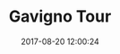 ---
layout: map
title:  "Gavigno Tour"
date:   2017-08-20 12:00:24
description: Gavigno is a little village in tuscany mountains. Map generated with Mapillary data.
source: "https://www.mapillary.com/app/user/iltempe?lat=44.070966&lng=11.092657&z=17&pKey=43Rju2Xtu-QZRNP1umMhlw"
categories: mappe
marker:
  icon: star
  color: red
cluster: false
style: Stamen.Terrain
view:
  center_lat: 44.070966
  center_lon: 11.092657
  zoom: 13
streetview:
  mapillary_photo_id: 43Rju2Xtu-QZRNP1umMhlw
---